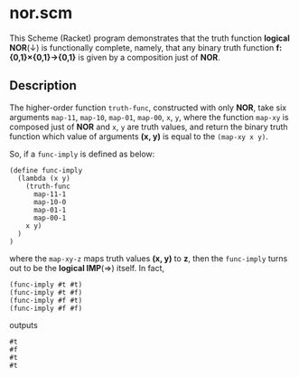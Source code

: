 # nor.scm

This Scheme (Racket) program demonstrates that the truth function **logical NOR**(↓) is functionally complete, namely, that any binary truth function **f: {0,1}×{0,1}→{0,1}** is given by a composition just of **NOR**.

## Description

The higher-order function `truth-func`, constructed with only **NOR**, take six arguments `map-11`, `map-10`, `map-01`, `map-00`, `x`, `y`, where the function `map-xy` is composed just of **NOR** and `x`, `y` are truth values, and return the binary truth function which value of arguments **(x, y)** is equal to the `(map-xy x y)`.

So, if a `func-imply` is defined as below:

```
(define func-imply
  (lambda (x y)
    (truth-func
      map-11-1
      map-10-0
      map-01-1
      map-00-1
    x y)
  )
)
```

where the `map-xy-z` maps truth values **(x, y)** to **z**, then the `func-imply` turns out to be the **logical IMP**(⇒) itself. In fact,

```
(func-imply #t #t)
(func-imply #t #f)
(func-imply #f #t)
(func-imply #f #f)
```

outputs

```
#t
#f
#t
#t
```
